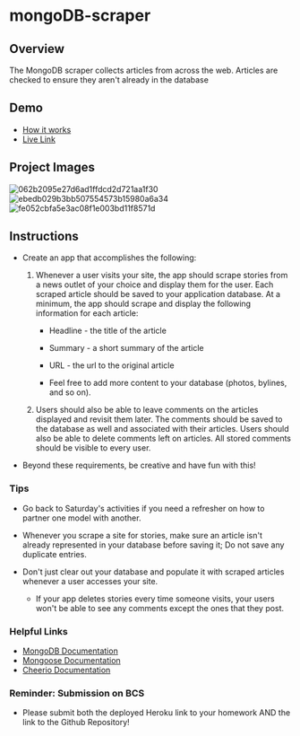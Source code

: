 # mongoDB-scraper

## Overview
The MongoDB scraper collects articles from across the web. Articles are checked to ensure they aren't already in the database 

## Demo
* [How it works](https://youtu.be/4ltZr3VPmno)
* [Live Link](https://scrape-mongo-nytimes.herokuapp.com)

## Project Images
![062b2095e27d6ad1ffdcd2d721aa1f30](https://user-images.githubusercontent.com/16119635/63715912-c74a1b80-c812-11e9-93b9-ebcc27f4c470.png)
![ebedb029b3bb507554573b15980a6a34](https://user-images.githubusercontent.com/16119635/63715913-c74a1b80-c812-11e9-911e-25f15afb7f20.jpg)
![fe052cbfa5e3ac08f1e003bd11f8571d](https://user-images.githubusercontent.com/16119635/63715914-c74a1b80-c812-11e9-88dd-b015f63f9a0b.jpg)


## Instructions

* Create an app that accomplishes the following:

  1. Whenever a user visits your site, the app should scrape stories from a news outlet of your choice and display them for the user. Each scraped article should be saved to your application database. At a minimum, the app should scrape and display the following information for each article:

     * Headline - the title of the article

     * Summary - a short summary of the article

     * URL - the url to the original article

     * Feel free to add more content to your database (photos, bylines, and so on).

  2. Users should also be able to leave comments on the articles displayed and revisit them later. The comments should be saved to the database as well and associated with their articles. Users should also be able to delete comments left on articles. All stored comments should be visible to every user.

* Beyond these requirements, be creative and have fun with this!

### Tips

* Go back to Saturday's activities if you need a refresher on how to partner one model with another.

* Whenever you scrape a site for stories, make sure an article isn't already represented in your database before saving it; Do not save any duplicate entries.

* Don't just clear out your database and populate it with scraped articles whenever a user accesses your site.

  * If your app deletes stories every time someone visits, your users won't be able to see any comments except the ones that they post.

### Helpful Links

* [MongoDB Documentation](https://docs.mongodb.com/manual/)
* [Mongoose Documentation](http://mongoosejs.com/docs/api.html)
* [Cheerio Documentation](https://github.com/cheeriojs/cheerio)

### Reminder: Submission on BCS

* Please submit both the deployed Heroku link to your homework AND the link to the Github Repository!
